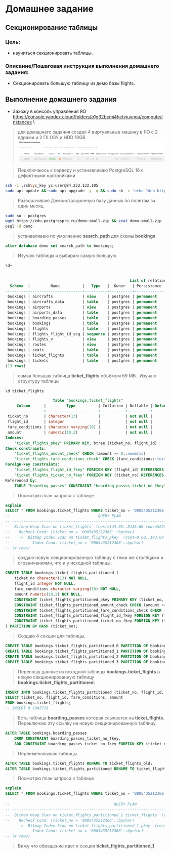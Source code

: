 # Домашнее задание
## Секционирование таблицы

### Цель:
*  научиться секционировать таблицы.

### Описание/Пошаговая инструкция выполнения домашнего задания:
* Секционировать большую таблицу из демо базы flights.

## Выполнение домашнего задания
* Захожу в консоль управления ЯО https://console.yandex.cloud/folders/b1g32bcmj4hctvjuvnou/compute/instances \
> для домашнего задания создал 4 виртуальные машину в ЯО с 2 ядрами и 2 Гб ОЗУ и HDD 10GB\
![alt text](image.png)

> Подключаюсь к серверу и устанавливаю PostgreSQL 16 с дефолтными настройками 
```bash
ssh -i .ssh\yc_key yc-user@84.252.132.105
sudo apt update && sudo apt upgrade -y -q && sudo sh -c 'echo "deb http://apt.postgresql.org/pub/repos/apt $(lsb_release -cs)-pgdg main" > /etc/apt/sources.list.d/pgdg.list' && wget --quiet -O - https://www.postgresql.org/media/keys/ACCC4CF8.asc | sudo apt-key add - && sudo apt-get update && sudo apt -y install postgresql-16
```
> Разворачиваю Демонстрационную базу данных по полетам за один месяц
```bash
sudo su - postgres 
wget https://edu.postgrespro.ru/demo-small.zip && zcat demo-small.zip | psql
psql -d demo 
```
> устанавливаю по умолчанию **search_path** для схемы **bookings**
```sql
alter database demo set search_path to bookings;
```

> Изучаю таблицы и выбираю самую большую
```sql
\d+
```
```sql

                                                       List of relations
  Schema  |         Name          |   Type   |  Owner   | Persistence | Access method |    Size    |        Description
----------+-----------------------+----------+----------+-------------+---------------+------------+---------------------------
 bookings | aircrafts             | view     | postgres | permanent   |               | 0 bytes    | Aircrafts
 bookings | aircrafts_data        | table    | postgres | permanent   | heap          | 16 kB      | Aircrafts (internal data)
 bookings | airports              | view     | postgres | permanent   |               | 0 bytes    | Airports
 bookings | airports_data         | table    | postgres | permanent   | heap          | 56 kB      | Airports (internal data)
 bookings | boarding_passes       | table    | postgres | permanent   | heap          | 34 MB      | Boarding passes
 bookings | bookings              | table    | postgres | permanent   | heap          | 13 MB      | Bookings
 bookings | flights               | table    | postgres | permanent   | heap          | 3168 kB    | Flights
 bookings | flights_flight_id_seq | sequence | postgres | permanent   |               | 8192 bytes |
 bookings | flights_v             | view     | postgres | permanent   |               | 0 bytes    | Flights (extended)
 bookings | routes                | view     | postgres | permanent   |               | 0 bytes    | Routes
 bookings | seats                 | table    | postgres | permanent   | heap          | 96 kB      | Seats
 bookings | ticket_flights        | table    | postgres | permanent   | heap          | 69 MB      | Flight segment
 bookings | tickets               | table    | postgres | permanent   | heap          | 48 MB      | Tickets
(13 rows)
```
> самая большая таблица **ticket_flights** объёмом 69 MB . Изучаю структуру таблицы
```
\d ticket_flights
```
```sql
                     Table "bookings.ticket_flights"
     Column      |         Type          | Collation | Nullable | Default
-----------------+-----------------------+-----------+----------+---------
 ticket_no       | character(13)         |           | not null |
 flight_id       | integer               |           | not null |
 fare_conditions | character varying(10) |           | not null |
 amount          | numeric(10,2)         |           | not null |
Indexes:
    "ticket_flights_pkey" PRIMARY KEY, btree (ticket_no, flight_id)
Check constraints:
    "ticket_flights_amount_check" CHECK (amount >= 0::numeric)
    "ticket_flights_fare_conditions_check" CHECK (fare_conditions::text = ANY (ARRAY['Economy'::character varying::text, 'Comfort'::character varying::text, 'Business'::character varying::text]))
Foreign-key constraints:
    "ticket_flights_flight_id_fkey" FOREIGN KEY (flight_id) REFERENCES flights(flight_id)
    "ticket_flights_ticket_no_fkey" FOREIGN KEY (ticket_no) REFERENCES tickets(ticket_no)
Referenced by:
    TABLE "boarding_passes" CONSTRAINT "boarding_passes_ticket_no_fkey" FOREIGN KEY (ticket_no, flight_id) REFERENCES ticket_flights(ticket_no, flight_id)
```
> Посмотрю план запроса к таблице
```sql
explain
SELECT * FROM bookings.ticket_flights WHERE ticket_no = '0005435212366';
--                                       QUERY PLAN
-- ---------------------------------------------------------------------------------------
--  Bitmap Heap Scan on ticket_flights  (cost=144.95..8136.60 rows=5229 width=114)
--    Recheck Cond: (ticket_no = '0005435212366'::bpchar)
--    ->  Bitmap Index Scan on ticket_flights_pkey  (cost=0.00..143.64 rows=5229 width=0)
--          Index Cond: (ticket_no = '0005435212366'::bpchar)
-- (4 rows)
```

> создаю новую секционированную таблицу с теми же столбцами и ограничениями, что и у исходной таблицы. 
```sql
CREATE TABLE bookings.ticket_flights_partitioned (
    ticket_no character(13) NOT NULL,
    flight_id integer NOT NULL,
    fare_conditions character varying(10) NOT NULL,
    amount numeric(10,2) NOT NULL,
    CONSTRAINT ticket_flights_partitioned_pkey PRIMARY KEY (ticket_no, flight_id),
    CONSTRAINT ticket_flights_partitioned_amount_check CHECK (amount >= 0::numeric),
    CONSTRAINT ticket_flights_partitioned_fare_conditions_check CHECK (fare_conditions::text = ANY (ARRAY['Economy'::character varying::text, 'Comfort'::character varying::text, 'Business'::character varying::text])),
    CONSTRAINT ticket_flights_partitioned_flight_id_fkey FOREIGN KEY (flight_id) REFERENCES bookings.flights(flight_id),
    CONSTRAINT ticket_flights_partitioned_ticket_no_fkey FOREIGN KEY (ticket_no) REFERENCES bookings.tickets(ticket_no)
) PARTITION BY HASH (ticket_no);
```
> Создаю 4 секции для таблицы.
```sql
CREATE TABLE bookings.ticket_flights_partitioned_0 PARTITION OF bookings.ticket_flights_partitioned FOR VALUES WITH (MODULUS 4, REMAINDER 0);
CREATE TABLE bookings.ticket_flights_partitioned_1 PARTITION OF bookings.ticket_flights_partitioned FOR VALUES WITH (MODULUS 4, REMAINDER 1);
CREATE TABLE bookings.ticket_flights_partitioned_2 PARTITION OF bookings.ticket_flights_partitioned FOR VALUES WITH (MODULUS 4, REMAINDER 2);
CREATE TABLE bookings.ticket_flights_partitioned_3 PARTITION OF bookings.ticket_flights_partitioned FOR VALUES WITH (MODULUS 4, REMAINDER 3);
```
> Переношу данные из исходной таблицы **bookings.ticket_flights** в новую секционированную таблицу **bookings.ticket_flights_partitioned**:
```sql
INSERT INTO bookings.ticket_flights_partitioned (ticket_no, flight_id, fare_conditions, amount)
SELECT ticket_no, flight_id, fare_conditions, amount
FROM bookings.ticket_flights;
-- INSERT 0 1045726
```
> Есть таблица **boarding_passes** которая ссылается на **ticket_flights**. Переключаю эту ссылку на новую секционированную таблицу.
```sql
ALTER TABLE bookings.boarding_passes
    DROP CONSTRAINT boarding_passes_ticket_no_fkey,
    ADD CONSTRAINT boarding_passes_ticket_no_fkey FOREIGN KEY (ticket_no, flight_id) REFERENCES bookings.ticket_flights_partitioned(ticket_no, flight_id);
```
> Переименовываю таблицы
```sql
ALTER TABLE bookings.ticket_flights RENAME TO ticket_flights_old;
ALTER TABLE bookings.ticket_flights_partitioned RENAME TO ticket_flights;
```
> Посмотрю план запроса к таблице
```sql
explain
SELECT * FROM bookings.ticket_flights WHERE ticket_no = '0005435212366';

--                                              QUERY PLAN
-- -----------------------------------------------------------------------------------------------------
--  Bitmap Heap Scan on ticket_flights_partitioned_1 ticket_flights  (cost=4.44..16.15 rows=3 width=32)
--    Recheck Cond: (ticket_no = '0005435212366'::bpchar)
--    ->  Bitmap Index Scan on ticket_flights_partitioned_1_pkey  (cost=0.00..4.44 rows=3 width=0)
--          Index Cond: (ticket_no = '0005435212366'::bpchar)
-- (4 rows)
```
> Вижу что обращение идет к секции **ticket_flights_partitioned_1** 